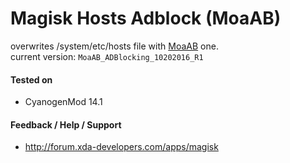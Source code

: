 # Magisk Hosts Adblock (MoaAB)

overwrites /system/etc/hosts file with [MoaAB](http://forum.xda-developers.com/showthread.php?t=1916098) one.  
current version: `MoaAB_ADBlocking_10202016_R1`

#### Tested on
* CyanogenMod 14.1

#### Feedback / Help / Support
* http://forum.xda-developers.com/apps/magisk